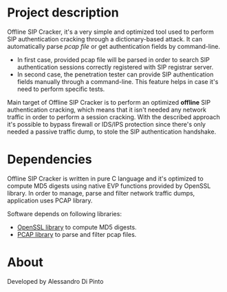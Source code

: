 # Project description #
Offline SIP Cracker, it's a very simple and optimized tool used to perform SIP authentication cracking through a dictionary-based attack. It can automatically parse _pcap file_ or get authentication fields by command-line.

  * In first case, provided pcap file will be parsed in order to search SIP authentication sessions correctly registered with SIP registrar server.
  * In second case, the penetration tester can provide SIP authentication fields manually through a command-line. This feature helps in case it's need to perform specific tests.

Main target of Offline SIP Cracker is to perform an optimized **offline** SIP authentication cracking, which means that it isn't needed any network traffic in order to perform a session cracking. With the described approach it's possible to bypass firewall or IDS/IPS protection since there's only needed a passive traffic dump, to stole the SIP authentication handshake.

# Dependencies #
Offline SIP Cracker is written in pure C language and it's optimized to compute MD5 digests using native EVP functions provided by OpenSSL library. In order to manage, parse and filter network traffic dumps, application uses PCAP library.

Software depends on following libraries:
  * [OpenSSL library](http://www.openssl.org/) to compute MD5 digests.
  * [PCAP library](http://www.tcpdump.org) to parse and filter pcap files.

# About #
Developed by Alessandro Di Pinto
